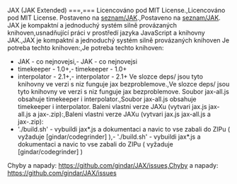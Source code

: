 JAX (JAK Extended)
===,===
Licencováno pod MIT License.,Licencováno pod MIT License.
Postaveno na [seznam/JAK](https://github.com/seznam/JAK).,Postaveno na [seznam/JAK](https://github.com/seznam/JAK).
JAX je kompaktní a jednoduchý systém silně provázaných knihoven,usnadňující práci v prostředí jazyka JavaScript a knihovny JAK.,JAX je kompaktní a jednoduchý systém silně provázaných knihoven
Je potreba techto knihoven:,Je potreba techto knihoven:
- JAK - co nejnovejsi,- JAK - co nejnovejsi
- timekeeper - 1.0+,- timekeeper - 1.0+
- interpolator - 2.1+,- interpolator - 2.1+
Ve slozce deps/ jsou tyto knihovny ve verzi s niz funguje jax bezproblemove.,Ve slozce deps/ jsou tyto knihovny ve verzi s niz funguje jax bezproblemove.
Soubor jax-all.js obsahuje timekeeper i interpolator.,Soubor jax-all.js obsahuje timekeeper i interpolator.
Baleni vlastni verze JAXu (vytvari jax.js jax-all.js a jax-<verze>.zip):,Baleni vlastni verze JAXu (vytvari jax.js jax-all.js a jax-<verze>.zip):
- './build.sh' - vybuildi jax*.js a dokumentaci a navic to vse zabali do ZIPu ( vyžaduje [gindar/codegrinder] ),- './build.sh' - vybuildi jax*.js a dokumentaci a navic to vse zabali do ZIPu ( vyžaduje [gindar/codegrinder] )

Chyby a napady: https://github.com/gindar/JAX/issues,Chyby a napady: https://github.com/gindar/JAX/issues

